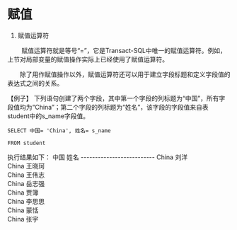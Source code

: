 # 赋值



1. 赋值运算符

　　 赋值运算符就是等号“=”，它是Transact-SQL中唯一的赋值运算符。例如，上节对局部变量的赋值操作实际上已经使用了赋值运算符。

　　除了用作赋值操作以外，赋值运算符还可以用于建立字段标题和定义字段值的表达式之间的关系。

  【例子】  下列语句创建了两个字段，其中第一个字段的列标题为“中国”，所有字段值均为“China”；第二个字段的列标题为“姓名”，该字段的字段值来自表student中的s_name字段值。

```
SELECT 中国= 'China', 姓名= s_name

FROM student
```

 

 执行结果如下：
 中国             姓名
\-------------------------- 
China             刘洋    
China             王晓珂  
China             王伟志  
China             岳志强  
China             贾簿    
China             李思思  
China             蒙恬    
China             张宇    

 